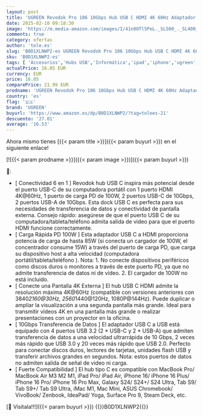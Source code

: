 ```yaml
---
layout: post
title: 'UGREEN Revodok Pro 106 10Gbps Hub USB C HDMI 4K 60Hz Adaptador Ladron Tipo C 3.2 Gen 2 PD 100W Carga Docking Station Compatible con MacBook Pro Air M3 M2 M1  iPad  iPhone 16 Plus MAX  Galaxy S24'
date: 2025-02-10 09:18:30
image: 'https://m.media-amazon.com/images/I/41n0OTl5PeL._SL500_._SL400_.jpg'
comments: true
category: ofertas
author: 'tole.es'
slug: 'B0D1XLNWP2-es UGREEN Revodok Pro 106 10Gbps Hub USB C HDMI 4K 60Hz...'
sku: 'B0D1XLNWP2-es'
tags: [ 'Accesorios','Hubs USB','Informática','ipad','iphone','ugreen','🇪🇸', ]
actualPrice: 16.05 EUR
currency: EUR
price: 16.05
comparePrice: 21.99 EUR
prodname: 'UGREEN Revodok Pro 106 10Gbps Hub USB C HDMI 4K 60Hz Adaptador Ladron Tipo C 3.2 Gen 2 PD 100W Carga Docking Station Compatible con MacBook Pro Air M3 M2 M1  iPad  iPhone 16 Plus MAX  Galaxy S24'
country: 'es'
flag: '🇪🇸'
brand: 'UGREEN'
buyurl: 'https://www.amazon.es/dp/B0D1XLNWP2/?tag=tolees-21'
descuento: '27.01'
average: '16.53'
---
```


Ahora mismo tienes [{{< param title >}}]({{< param buyurl >}}) en el siguiente enlace!

[![{{< param prodname >}}]({{< param image >}})]({{< param buyurl >}})

🔎:

- [ Conectividad 6 en 1 ] Revodok hub USB C inspira más potencial desde el puerto USB-C de su computadora portátil con 1 puerto HDMI 4K@60Hz, 1 puerto de carga PD de 100W, 2 puertos USB-C de 10Gbps, 2 puertos USB-A de 10Gbps. Esta dock USB C es perfecta para sus necesidades de transferencia de datos y conectividad de pantalla externa. Consejo rápido: asegúrese de que el puerto USB C de su computadora/tableta/teléfono admita salida de video para que el puerto HDMI funcione correctamente.
- [ Carga Rápida PD 100W ] Esta adaptador USB C a HDMI proporciona potencia de carga de hasta 85W (si conecta un cargador de 100W, el concentrador consume 15W) a través del puerto de carga PD, que carga su dispositivo host a alta velocidad (computadora portátil/tableta/teléfono ). Nota: 1. No conecte dispositivos periféricos como discos duros o monitores a través de este puerto PD, ya que no admite transferencia de datos ni de vídeo. 2. El cargador de 100W no está incluido.
- [ Conecte una Pantalla 4K Externa ] El hub USB C HDMI admite la resolución máxima 4K@60Hz (compatible con versiones anteriores con 3840*2160@30Hz, 2560*1440@120Hz, 1080P@144Hz). Puede duplicar o ampliar la visualización a una segunda pantalla más grande. Ideal para transmitir vídeos 4K en una pantalla más grande o realizar presentaciones con un proyector en la oficina.
- [ 10Gbps Transferencia de Datos ] El adaptador USB C a USB está equipado con 4 puertos USB 3.2 (2 * USB-C y 2 * USB-A) que admiten transferencia de datos a una velocidad ultrarrápida de 10 Gbps, 2 veces más rápido que USB 3.0 y 20 veces más rápido que USB 2.0. Perfecto para conectar discos duros, lectores de tarjetas, unidades flash USB y transferir archivos grandes en segundos. Nota: estos puertos de datos no admiten salida de señal de video ni carga.
- [ Fuerte Compatibilidad ] El hub tipo C es compatible con MacBook Pro/ MacBook Air M3 M2 M1, iPad Pro/ iPad Air, iPhone 16/ iPhone 16 Plus/ iPhone 16 Pro/ iPhone 16 Pro Max, Galaxy S24/ S24+/ S24 Ultra, Tab S9/ Tab S9+/ Tab S9 Ultra, iMac M1, Mac Mini, ASUS Chromebook/ VivoBook/ Zenbook, IdeaPad/ Yoga, Surface Pro 9, Steam Deck, etc.

[🛒 Visítala!!!]({{< param buyurl >}})
{{<world>}}B0D1XLNWP2{{</world>}}
